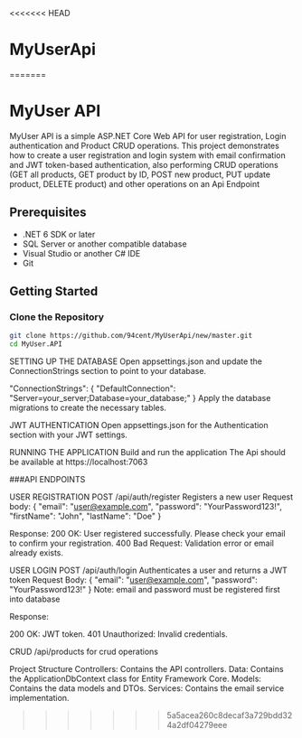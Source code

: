 <<<<<<< HEAD
# MyUserApi
=======
# MyUser API

MyUser API is a simple ASP.NET Core Web API for user registration, Login authentication and Product CRUD operations. 
This project demonstrates how to create a user registration and login system with email confirmation and JWT token-based authentication, also performing CRUD operations (GET all products, GET product by ID, POST 
new product, PUT update product, DELETE product) and other operations on an Api Endpoint

## Prerequisites

- .NET 6 SDK or later
- SQL Server or another compatible database
- Visual Studio or another C# IDE
- Git

## Getting Started

### Clone the Repository

```bash
git clone https://github.com/94cent/MyUserApi/new/master.git
cd MyUser.API
```
SETTING UP THE DATABASE
Open appsettings.json and update the ConnectionStrings section to point to your database.

"ConnectionStrings": {
  "DefaultConnection": "Server=your_server;Database=your_database;"
}
Apply the database migrations to create the necessary tables.

JWT AUTHENTICATION
Open appsettings.json for the Authentication section with your JWT settings.

RUNNING THE APPLICATION
Build and run the application
The Api should be available at  https://localhost:7063

###API ENDPOINTS

USER REGISTRATION
POST /api/auth/register
Registers a new user
Request body:
{
  "email": "user@example.com",
  "password": "YourPassword123!",
  "firstName": "John",
  "lastName": "Doe"
}

Response:
200 OK: User registered successfully. Please check your email to confirm your registration.
400 Bad Request: Validation error or email already exists.

USER LOGIN
POST /api/auth/login
Authenticates a user and returns a JWT token
Request Body:
{
  "email": "user@example.com",
  "password": "YourPassword123!"
}
Note: email and password must be registered first into database

Response:

200 OK: JWT token.
401 Unauthorized: Invalid credentials.

CRUD
/api/products
for crud operations 

Project Structure
Controllers: Contains the API controllers.
Data: Contains the ApplicationDbContext class for Entity Framework Core.
Models: Contains the data models and DTOs.
Services: Contains the email service implementation.
>>>>>>> 5a5acea260c8decaf3a729bdd324a2df04279eee

